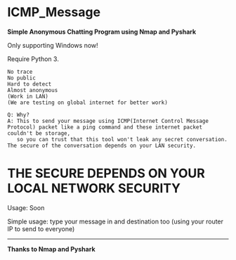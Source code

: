 # ICMP_Message
**Simple Anonymous Chatting Program using Nmap and Pyshark**

Only supporting Windows now!


Require Python 3.

```
No trace
No public
Hard to detect
Almost anonymous
(Work in LAN)
(We are testing on global internet for better work)

Q: Why?
A: This to send your message using ICMP(Internet Control Message Protocol) packet like a ping command and these internet packet couldn't be storage,
   so you can trust that this tool won't leak any secret conversation. The secure of the conversation depends on your LAN security.
```

# THE SECURE DEPENDS ON YOUR LOCAL NETWORK SECURITY

Usage: Soon


Simple usage: type your message in and destination too (using your router IP to send to everyone)

------------------------------------------

**Thanks to Nmap and Pyshark**

